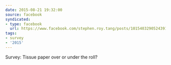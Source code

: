 ```yaml
---
date: 2015-08-21 19:32:00
source: facebook
syndicated:
- type: facebook
  url: https://www.facebook.com/stephen.roy.tang/posts/10154032905243912
tags:
- survey
- '2015'
---
```


Survey: Tissue paper over or under the roll?